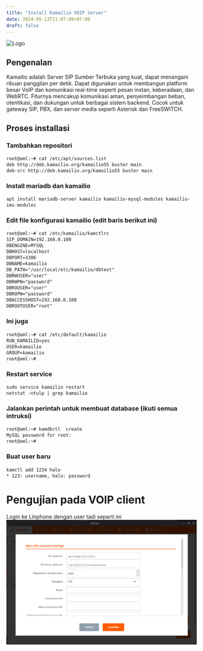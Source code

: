 ```yaml
---
title: "Install Kamailio VOIP Server"
date: 2024-05-13T11:07:09+07:00
draft: false
---
```

![Logo](https://www.kamailio.org/wp-images/kamailio-rock-logo.png)
## Pengenalan
Kamailio adalah Server SIP Sumber Terbuka yang kuat, dapat menangani ribuan panggilan per detik. Dapat digunakan untuk membangun platform besar VoIP dan komunikasi real-time seperti pesan instan, keberadaan, dan WebRTC. Fiturnya mencakup komunikasi aman, penyeimbangan beban, otentikasi, dan dukungan untuk berbagai sistem backend. Cocok untuk gateway SIP, PBX, dan server media seperti Asterisk dan FreeSWITCH.

## Proses installasi
### Tambahkan repositori
    root@aml:~# cat /etc/apt/sources.list
    deb http://deb.kamailio.org/kamailio55 buster main
    deb-src http://deb.kamailio.org/kamailio55 buster main

### Install mariadb dan kamailio
    apt install mariadb-server kamailio kamailio-mysql-modules kamailio-ims-modules
### Edit file konfigurasi kamailio (edit baris berikut ini)
    root@aml:~# cat /etc/kamailio/kamctlrc 
    SIP_DOMAIN=192.168.0.100
    DBENGINE=MYSQL
    DBHOST=localhost
    DBPORT=3306
    DBNAME=kamailio
    DB_PATH="/usr/local/etc/kamailio/dbtext"
    DBRWUSER="user"
    DBRWPW="password"
    DBROUSER="user"
    DBROPW="password"
    DBACCESSHOST=192.168.0.100
    DBROOTUSER="root"

### Ini juga
    root@aml:~# cat /etc/default/kamailio
    RUN_KAMAILIO=yes
    USER=kamailio
    GROUP=kamailio
    root@aml:~# 

### Restart service
    sudo service kamailio restart
    netstat -ntulp | grep kamailio
### Jalankan perintah untuk membuat database (ikuti semua intruksi)
    root@aml:~# kamdbctl  create
    MySQL password for root: 
    root@aml:~# 
### Buat user baru
    kamctl add 1234 halo
    * 123: username, halo: password

# Pengujian pada VOIP client
Login ke Linphone dengan user tadi seperti ini
![Linphone](https://raw.githubusercontent.com/bembenk18/Images/main/Kamailio/1.png)
